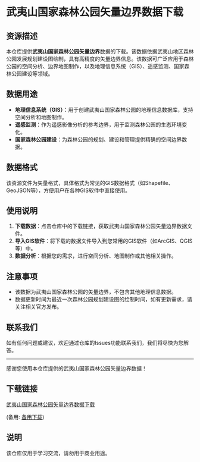 # 武夷山国家森林公园矢量边界数据下载

## 资源描述

本仓库提供**武夷山国家森林公园矢量边界**数据的下载。该数据依据武夷山地区森林公园发展规划建设图绘制，具有高精度的矢量边界信息。该数据可广泛应用于森林公园的空间分析、边界地图制作，以及地理信息系统（GIS）、遥感监测、国家森林公园建设等领域。

## 数据用途

- **地理信息系统（GIS）**：用于创建武夷山国家森林公园的地理信息数据库，支持空间分析和地图制作。
- **遥感监测**：作为遥感影像分析的参考边界，用于监测森林公园的生态环境变化。
- **国家森林公园建设**：为森林公园的规划、建设和管理提供精确的空间边界数据。

## 数据格式

该资源文件为矢量格式，具体格式为常见的GIS数据格式（如Shapefile、GeoJSON等），方便用户在各种GIS软件中直接使用。

## 使用说明

1. **下载数据**：点击仓库中的下载链接，获取武夷山国家森林公园矢量边界数据文件。
2. **导入GIS软件**：将下载的数据文件导入到您常用的GIS软件（如ArcGIS、QGIS等）中。
3. **数据分析**：根据您的需求，进行空间分析、地图制作或其他相关操作。

## 注意事项

- 该数据为武夷山国家森林公园的矢量边界，不包含其他地理信息数据。
- 数据更新时间为最近一次森林公园规划建设图的绘制时间，如有更新需求，请关注相关官方发布。

## 联系我们

如有任何问题或建议，欢迎通过仓库的Issues功能联系我们，我们将尽快为您解答。

---

感谢您使用本仓库提供的武夷山国家森林公园矢量边界数据！

## 下载链接
[武夷山国家森林公园矢量边界数据下载](https://pan.quark.cn/s/18ff4876dfb8) 

(备用: [备用下载](https://pan.baidu.com/s/12KZfJDdLNuydkPgQ5sUftw?pwd=1234))

## 说明

该仓库仅用于学习交流，请勿用于商业用途。
